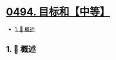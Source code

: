 # [0494. 目标和【中等】](https://github.com/tnotesjs/TNotes.leetcode/tree/main/notes/0494.%20%E7%9B%AE%E6%A0%87%E5%92%8C%E3%80%90%E4%B8%AD%E7%AD%89%E3%80%91)

<!-- region:toc -->

- [1. 📝 概述](#1--概述)

<!-- endregion:toc -->

## 1. 📝 概述
